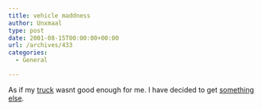 ```yaml
---
title: vehicle maddness
author: Unxmaal
type: post
date: 2001-08-15T00:00:00+00:00
url: /archives/433
categories:
  - General

---
```

As if my [truck][1] wasnt good enough for me. I have decided to get [something else][2].

 [1]: http://networkgeek.org/~djpowell/f150
 [2]: http://poseur.4x4.org/futuresuv.html